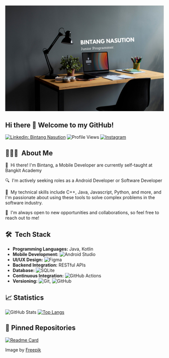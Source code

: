 <p align="center">
	<img src="pics/header.jpg">
</p>

## Hi there 👋 Welcome to my GitHub!

[![Linkedin: Bintang Nasution](https://img.shields.io/badge/-Bintang%20Nasution-blue?style=flat-square&logo=Linkedin&logoColor=white&link=https://id.linkedin.com/in/bintang-nasution-8487ba1b7)](https://id.linkedin.com/in/bintang-nasution-8487ba1b7)
![Profile Views](https://komarev.com/ghpvc/?username=bintangnasution&color=blueviolet&style=flat-square&label=Profile+Views)
[![Instagram](https://img.shields.io/badge/Instagram-E4405F?style=flat&logo=instagram&logoColor=white)](https://www.instagram.com/bintangnasutionnn_/)

## 👨🏻‍💻 &nbsp;About Me

<p>👋 &nbsp;Hi there! I'm Bintang, a Mobile Developer are currently self-taught at Bangkit Academy</p>
<p>🔍 &nbsp;I'm actively seeking roles as a Android Developer or Software Developer</p>
<p>🚀 &nbsp;My technical skills include C++, Java, Javascript, Python, and more, and I'm passionate about using these tools to solve complex problems in the software industry.</p>
<p>🤝 &nbsp;I'm always open to new opportunities and collaborations, so feel free to reach out to me!</p>

## 🛠 &nbsp;Tech Stack
- **Programming Languages:** Java, Kotlin
- **Mobile Development:** ![Android Studio](https://img.shields.io/badge/-Android%20Studio-green?style=flat-square&logo=android&logoColor=white)
- **UI/UX Design:** ![Figma](https://img.shields.io/badge/-Figma-F24E1E?style=flat-square&logo=figma&logoColor=white)
- **Backend Integration:** RESTful APIs
- **Database:** ![SQLite](https://img.shields.io/badge/-SQLite-003B57?style=flat-square&logo=sqlite&logoColor=white)
- **Continuous Integration:** ![GitHub Actions](https://img.shields.io/badge/-GitHub%20Actions-2088FF?style=flat-square&logo=github-actions&logoColor=white)
- **Versioning:** ![Git](https://img.shields.io/badge/-Git-F05032?style=flat-square&logo=git&logoColor=white), ![GitHub](https://img.shields.io/badge/-GitHub-181717?style=flat-square&logo=github&logoColor=white)

## 📈 Statistics
![GitHub Stats](https://github-readme-stats.vercel.app/api?username=bintangnasution&show_icons=true&count_private=true&hide=contribs&theme=dark)
[![Top Langs](https://github-readme-stats.vercel.app/api/top-langs/?username=bintangnasution&layout=compact&theme=dark)](https://github.com/bintangnasution)

## 📕 Pinned Repositories
[![Readme Card](https://github-readme-stats.vercel.app/api/pin/?username=bintangnasution&repo=stayawake&theme=dark)](https://github.com/bintangnasution/stayawake)

Image by <a href="https://www.freepik.com/free-photo/online-school-equipment-home_16392735.htm#query=computer%20table&position=2&from_view=search&track=ais">Freepik</a>
